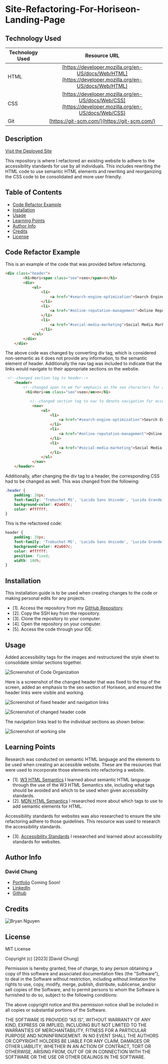 # Site-Refactoring-For-Horiseon-Landing-Page

## Technology Used 

| Technology Used         | Resource URL           | 
| ------------- |:-------------:| 
| HTML    | [https://developer.mozilla.org/en-US/docs/Web/HTML](https://developer.mozilla.org/en-US/docs/Web/HTML) | 
| CSS     | [https://developer.mozilla.org/en-US/docs/Web/CSS](https://developer.mozilla.org/en-US/docs/Web/CSS)      |   
| Git | [https://git-scm.com/](https://git-scm.com/)     |  

## Description 

[Visit the Deployed Site](https://dchung13.github.io/Site-Refractoring/)

This repository is where I refactored an existing website to adhere to the accessibility standards for use by all individuals. This includes rewriting the HTML code to use semantic HTML elements and rewriting and reorganizing the CSS code to be consolidated and more user friendly.  


## Table of Contents

* [Code Refactor Example](#code-refactor-example)
* [Installation](#installation)
* [Usage](#usage)
* [Learning Points](#learning-points)
* [Author Info](#author-info)
* [Credits](#credits)
* [License](#license)

## Code Refactor Example

This is an example of the code that was provided before refactoring.
```html
<div class="header">
        <h1>Hori<span class="seo">seo</span>n</h1>
        <div>
            <ul>
                <li>
                    <a href="#search-engine-optimization">Search Engine Optimization</a>
                </li>
                <li>
                    <a href="#online-reputation-management">Online Reputation Management</a>
                </li>
                <li>
                    <a href="#social-media-marketing">Social Media Marketing</a>
                </li>
            </ul>
        </div>
    </div>
```
The above code was changed by converting div tag, which is considered non-semantic as it does not provide any information, to the semantic element of header. Additionally the nav tag was included to indicate that the links would navigate to their appropriate sections on the webstie.
```html
 <!--changed section tag to header-->
    <header>
        <!--changed span to em for emphasis on the seo characters for accessibility reasons-->
         <h1>Hori<em class="seo">seo</em>n</h1>

           <!--changed section tag to nav to denote navigation for accessibility-->
            <nav>
                <ul>
                    <li>
                        <a href="#search-engine-optimization">Search Engine Optimization</a>
                    </li>
                    <li>
                        <a href="#online-reputation-management">Online Reputation Management</a>
                    </li>
                    <li>
                        <a href="#social-media-marketing">Social Media Marketing</a>
                    </li>
                </ul>
            </nav>
    </header>
```
Additionally, after changing the div tag to a header, the corresponding CSS had to be changed as well. This was changed from the following:

```css
.header {
    padding: 20px;
    font-family: 'Trebuchet MS', 'Lucida Sans Unicode', 'Lucida Grande', 'Lucida Sans', Arial, sans-serif;
    background-color: #2a607c;
    color: #ffffff;
}
```
This is the refactored code:

```css
header {
    padding: 20px;
    font-family: 'Trebuchet MS', 'Lucida Sans Unicode', 'Lucida Grande', 'Lucida Sans', Arial, sans-serif;
    background-color: #2a607c;
    color: #ffffff;
    position: fixed;
    width: 100%;
}
```

## Installation
This installation guide is to be used when creating changes to the code or making personal edits for any projects.

* [1]. Access the repository from my [GitHub Repository](https://github.com/dchung13/Site-Refractoring).
* [2]. Copy the SSH key from the repository.
* [3]. Clone the repository to your computer.
* [4]. Open the repository on your computer.
* [5]. Access the code through your IDE.

## Usage 

Added accessibility tags for the images and restructured the style sheet to consolidate similar sections together.


![Screenshot of Code Organization](./assets/images/code-organization-snippet.png)


Here is a screenshot of the changed header that was fixed to the top of the screen, added an emphasis to the seo section of Horiseon, and ensured the header links were visible and working.

![Screenshot of fixed header and navigation links](./assets/images/site-header-screenshot.png)



![Screenshot of changed header code](./assets/images/header-code-screenshot.png)

The navigation links lead to the individual sections as shown below:

![Screenshot of working site](./assets/images/Site-Screenshot.png)


## Learning Points

Research was conducted on semantic HTML language and the elements to be used when creating an accessible website. These are the resources that were used to incorporate those elements into refactoring a website.

* [1]. [W3 HTML Semantics](https://www.w3schools.com/html/html5_semantic_elements.asp) I learned about semantic HTML language through the use of the W3 HTML Semantics site, including what tags should be avoided and which to be used when given accessibility standards.
* [2]. [MDN HTML Semantics](https://developer.mozilla.org/en-US/docs/Glossary/Semantics) I researched more about which tags to use to add semantic elements for HTML.

Accessibility standards for websites was also researched to ensure the site refactoring adhere to those guidelines. This resource was used to research the accessibility standards.

* [3]. [Accessibility Standards](https://www.ada.gov/resources/web-guidance/) I researched and learned about accessibility standards for websites.

## Author Info

### David Chung


* [Portfolio](#) Coming Soon!
* [LinkedIn](https://www.linkedin.com/in/david-chung-77141526b/)
* [Github](https://github.com/dchung13/)


## Credits

![Bryan Nguyen](https://github.com/bryannguyen9)

## License

MIT License

Copyright (c) [2023] [David Chung]

Permission is hereby granted, free of charge, to any person obtaining a copy
of this software and associated documentation files (the "Software"), to deal
in the Software without restriction, including without limitation the rights
to use, copy, modify, merge, publish, distribute, sublicense, and/or sell
copies of the Software, and to permit persons to whom the Software is
furnished to do so, subject to the following conditions:

The above copyright notice and this permission notice shall be included in all
copies or substantial portions of the Software.

THE SOFTWARE IS PROVIDED "AS IS", WITHOUT WARRANTY OF ANY KIND, EXPRESS OR
IMPLIED, INCLUDING BUT NOT LIMITED TO THE WARRANTIES OF MERCHANTABILITY,
FITNESS FOR A PARTICULAR PURPOSE AND NONINFRINGEMENT. IN NO EVENT SHALL THE
AUTHORS OR COPYRIGHT HOLDERS BE LIABLE FOR ANY CLAIM, DAMAGES OR OTHER
LIABILITY, WHETHER IN AN ACTION OF CONTRACT, TORT OR OTHERWISE, ARISING FROM,
OUT OF OR IN CONNECTION WITH THE SOFTWARE OR THE USE OR OTHER DEALINGS IN THE
SOFTWARE.

